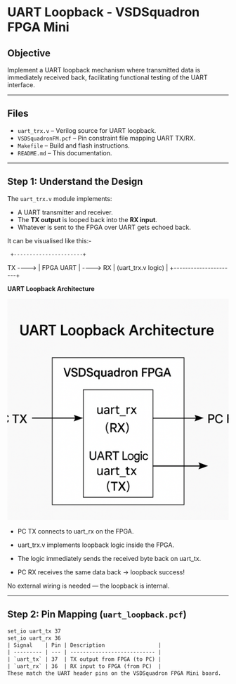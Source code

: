 # UART Loopback - VSDSquadron FPGA Mini

## Objective

Implement a UART loopback mechanism where transmitted data is immediately received back, facilitating functional testing of the UART interface.

---

## Files

- `uart_trx.v` – Verilog source for UART loopback.
- `VSDSquadronFM.pcf` – Pin constraint file mapping UART TX/RX.
- `Makefile` – Build and flash instructions.
- `README.md` – This documentation.

---

## Step 1: Understand the Design

The `uart_trx.v` module implements:

- A UART transmitter and receiver.
- The **TX output** is looped back into the **RX input**.
- Whatever is sent to the FPGA over UART gets echoed back.

It can be visualised like this:-

     +----------------------+
TX ----> | FPGA UART | ----> RX
| (uart_trx.v logic) |
+----------------------+

**UART Loopback Architecture**

![uart_loopback_block_diagram](images/uart_loopback_block_diagram.png)

                 
- PC TX connects to uart_rx on the FPGA.

- uart_trx.v implements loopback logic inside the FPGA.

- The logic immediately sends the received byte back on uart_tx.

- PC RX receives the same data back → loopback success!


No external wiring is needed — the loopback is internal.

---

## Step 2: Pin Mapping (`uart_loopback.pcf`)

```text
set_io uart_tx 37
set_io uart_rx 36
| Signal    | Pin | Description                 |
| --------- | --- | --------------------------- |
| `uart_tx` | 37  | TX output from FPGA (to PC) |
| `uart_rx` | 36  | RX input to FPGA (from PC)  |
These match the UART header pins on the VSDSquadron FPGA Mini board.
